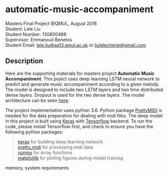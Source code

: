 # automatic-music-accompaniment
Masters Final Project @QMUL, August 2018  
Student: Lele Liu  
Student Number: 130800488  
Supervisor: Emmanouil Benetos  
Student Email: lele.liu@se13.qmul.ac.uk or liulelecherie@gmail.com

## Description
Here are the supporting materials for masters project **Automatic Music Accompaniment**. This poject uses deep learning LSTM neural network to predict and generate music accompaniment according to a given melody. The model is designed to include two LSTM layers and two time distributed dense layers. Dropout is used for the two dense layers. The model architecture can be seen <a href="https://github.com/cheriell/automatic-music-accompaniment/blob/master/images/model%20architecture.svg">here</a>.

The project implementation uses python 3.6. Python package <a href="https://github.com/craffel/pretty-midi">PrettyMIDI</a> is needed for the data preperation for dealing with midi files. The deep model in this project is built using <a href="https://github.com/keras-team/keras">Keras</a> with <a href="https://www.tensorflow.org/">Tensorflow</a> backend. To run the code, please install Tensorflow first, and check to ensure you have the following python packages:

> <a href="https://github.com/keras-team/keras">keras</a> for building deep learning network   
> <a href="https://github.com/craffel/pretty-midi">pretty_midi</a> for processing midi data     
> <a href="https://github.com/numpy/numpy">numpy</a> for array functions     
> <a href="https://github.com/matplotlib/matplotlib">matplotlib</a> for ploting figures during model training





memory, system requirements

